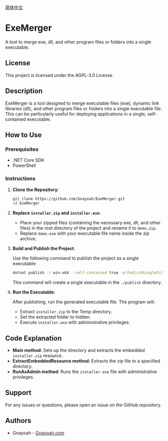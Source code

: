[简体中文](https://github.com/Gnayoah/ExeMerger/blob/main/README_CN.md)



# ExeMerger

A tool to merge exe, dll, and other program files or folders into a single executable.

## License

This project is licensed under the AGPL-3.0 License.

## Description

ExeMerger is a tool designed to merge executable files (exe), dynamic link libraries (dll), and other program files or folders into a single executable file. This can be particularly useful for deploying applications in a single, self-contained executable.

## How to Use

### Prerequisites

- .NET Core SDK
- PowerShell

### Instructions

1. **Clone the Repository**:

    ```bash
    git clone https://github.com/Gnayoah/ExeMerger.git
    cd ExeMerger
    ```

2. **Replace `installer.zip` and `installer.exe`**:

    - Place your zipped files (containing the necessary exe, dll, and other files) in the root directory of the project and rename it to `demo.zip`.
    - Replace `demo.exe` with your executable file name inside the zip archive.

3. **Build and Publish the Project**:

    Use the following command to publish the project as a single executable:

    ```bash
    dotnet publish -r win-x64 --self-contained true -p:PublishSingleFile=true -p:IncludeNativeLibrariesForSelfExtract=true -p:PublishTrimmed=true -o ./publish
    ```

    This command will create a single executable in the `./publish` directory.

4. **Run the Executable**:

    After publishing, run the generated executable file. The program will:
    - Extract `installer.zip` to the Temp directory.
    - Set the extracted folder to hidden.
    - Execute `installer.exe` with administrative privileges.


## Code Explanation

- **Main method**: Sets up the directory and extracts the embedded `installer.zip` resource.
- **ExtractEmbeddedResource method**: Extracts the zip file to a specified directory.
- **RunAsAdmin method**: Runs the `installer.exe` file with administrative privileges.

## Support

For any issues or questions, please open an issue on the GitHub repository.

## Authors

- Gnayoah - [Gnayoah.com](https://gnayoah.com)
